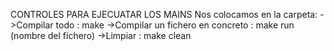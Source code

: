CONTROLES PARA EJECUATAR LOS MAINS 
Nos colocamos en la carpeta: 
                            ->Compilar todo : make 
                            ->Compilar un fichero en concreto : make run (nombre del fichero) ->Limpiar : make clean